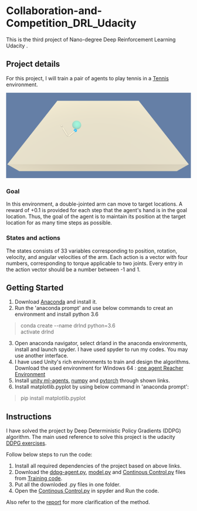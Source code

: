 # Collaboration-and-Competition_DRL_Udacity
This is the third project of Nano-degree Deep Reinforcement Learning Udacity .


## Project details
For this project, I will train a pair of agents to play tennis in a [Tennis](https://github.com/Unity-Technologies/ml-agents/blob/master/docs/Learning-Environment-Examples.md#tennis) environment. 

<img src=https://github.com/HadisAB/Continous-Control---DRL---Udacity/blob/master/images/example_env.png />


### Goal
In this environment, a double-jointed arm can move to target locations. A reward of +0.1 is provided for each step that the agent's hand is in the goal location. Thus, the goal of the agent is to maintain its position at the target location for as many time steps as possible.


### States and actions
The states consists of 33 variables corresponding to position, rotation, velocity, and angular velocities of the arm. Each action is a vector with four numbers, corresponding to torque applicable to two joints. Every entry in the action vector should be a number between -1 and 1.

## Getting Started

1. Download [Anaconda](https://www.anaconda.com/distribution/) and install it.
2. Run the 'anaconda prompt' and use below commands to creat an environment and install python 3.6
> conda create --name drlnd python=3.6 <br/>
> activate drlnd 
3. Open anaconda navigator, select drland in the anaconda environments, install and launch spyder. I have used spyder to run my codes. You may use another interface. 
4. I have used Unity's rich environments to train and design the algorithms.<br/>
Download the used environment for Windows 64 :
[one agent Reacher Environment](https://s3-us-west-1.amazonaws.com/udacity-drlnd/P2/Reacher/one_agent/Reacher_Windows_x86_64.zip)<br/>
5. Install [unity ml-agents](https://github.com/Unity-Technologies/ml-agents/blob/master/docs/Installation.md), [numpy](https://numpy.org/) and [pytorch](https://pytorch.org/) through shown links.
6. Install matplotlib.pyplot by using below command in 'anaconda prompt':<br/>
> pip install matplotlib.pyplot



## Instructions
I have solved the project by Deep Deterministic Policy Gradients (DDPG) algorithm. The main used reference to solve this project is the udacity [DDPG exercises](https://github.com/udacity/deep-reinforcement-learning/tree/master/ddpg-pendulum). <br/>

Follow below steps to run the code:
1. Install all required dependencies of the project based on above links.
2. Download the [ddpg-agent.py](https://github.com/HadisAB/Continous-Control---DRL---Udacity/blob/master/Training%20Code/ddpg_agent.py), [model.py](https://github.com/HadisAB/Continous-Control---DRL---Udacity/blob/master/Training%20Code/model.py) and [Continous Control.py](https://github.com/HadisAB/Continous-Control---DRL---Udacity/blob/master/Training%20Code/Continuous%20Control.py) files from [Training code](https://github.com/HadisAB/Continous-Control---DRL---Udacity/tree/master/Training%20Code).
3. Put all the downloded .py files in one folder.
4. Open the [Continous Control.py](https://github.com/HadisAB/Continous-Control---DRL---Udacity/blob/master/Training%20Code/Continuous%20Control.py) in spyder and Run the code.


Also refer to the [report](https://github.com/HadisAB/Continous-Control---DRL---Udacity/blob/master/Report.md) for more clarification of the method. 



